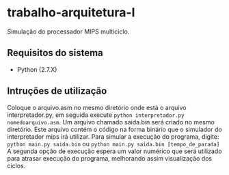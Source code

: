 # trabalho-arquitetura-I
Simulação do processador MIPS multiciclo.

## Requisitos do sistema

- Python (2.7.X)

## Intruções de utilização

Coloque o arquivo.asm no mesmo diretório onde está o arquivo interpretador.py,
em seguida execute `python interpretador.py nomedoarquivo.asm`.
Um arquivo chamado saida.bin será criado no mesmo diretório. Este arquivo
contém o código na forma binário que o simulador do interpretador mips
irá utilizar.
Para simular a execução do programa, digite:
    `python main.py saida.bin`
ou
    `python main.py saida.bin [tempo_de_parada]`
A segunda opção de execução espera um valor numérico que será utilizado
para atrasar execução do programa, melhorando assim visualização dos ciclos.

